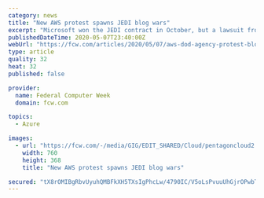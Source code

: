```yaml
---
category: news
title: "New AWS protest spawns JEDI blog wars"
excerpt: "Microsoft won the JEDI contract in October, but a lawsuit from rival AWS and early legal ruling from a federal judge induced the Pentagon to amend the solicitation and invite new bids on storage requirements for the portion of the request for bids called \"price scenario 6\" – a cloud storage component that,"
publishedDateTime: 2020-05-07T23:40:00Z
webUrl: "https://fcw.com/articles/2020/05/07/aws-dod-agency-protest-blog-wars.aspx"
type: article
quality: 32
heat: 32
published: false

provider:
  name: Federal Computer Week
  domain: fcw.com

topics:
  - Azure

images:
  - url: "https://fcw.com/-/media/GIG/EDIT_SHARED/Cloud/pentagoncloud2.png"
    width: 760
    height: 368
    title: "New AWS protest spawns JEDI blog wars"

secured: "tX8rOMIBgRbvUyuhQMBFkXH5TXsIgPhcLw/4790IC/V5oLsPvuuUhGjrOPwbTWUdB0n9yD4aGHtU81B++w9E6oddXR+N7y5EFWsEjsQVJS8F1OulUgh2RnuqAZln1guL+qZkJ26z736l78vhjMm/o1QuhYY1C3JibyeStu6xmdlFfoPgb2xhSwPztTwjfx0HDXquSkfsn/9gva1IV5ZbBwRglw/r5XHsU1qrf2HkZZEqqaa73XUmkxTqa6v0yQJT8pE2wV3GLKS1Zbz3IaDJFv9Fr5srX8PWj7fH38W0LuCaleb7sL7bD3wgYfwVJylW/oeF6M2R9NI1SZ3GaMFw0SlVak007Uw6WrvGngZQkRMBsSQGZrGKN2c2LOzzo+ISs0SPoKWX5nvYPMrigx9yo5HjmumfKh1x4mIP+AfKBFUglr/9h+E3VXyxvcDN/8Vo48ZBEPBpMgF9YjMluBjjE9Qxo0B7lyOPOpbcWXEpp+M=;7KlmrbgKtvNLhGkKxiIZLA=="
---
```


